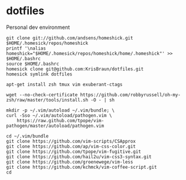 dotfiles
========

Personal dev environment

    git clone git://github.com/andsens/homeshick.git $HOME/.homesick/repos/homeshick
    printf '\nalias homeshick="$HOME/.homesick/repos/homeshick/home/.homeshick"' >> $HOME/.bashrc
    source $HOME/.bashrc
    homesick clone git@github.com:KrisBraun/dotfiles.git
    homesick symlink dotfiles

    apt-get install zsh tmux vim exuberant-ctags

    wget --no-check-certificate https://github.com/robbyrussell/oh-my-zsh/raw/master/tools/install.sh -O - | sh

    mkdir -p ~/.vim/autoload ~/.vim/bundle; \
    curl -Sso ~/.vim/autoload/pathogen.vim \
        https://raw.github.com/tpope/vim-pathogen/master/autoload/pathogen.vim

    cd ~/.vim/bundle
    git clone https://github.com/vim-scripts/CSApprox
    git clone https://github.com/ap/vim-css-color.git
    git clone https://github.com/tpope/vim-fugitive.git
    git clone https://github.com/hail2u/vim-css3-syntax.git
    git clone https://github.com/groenewege/vim-less
    git clone https://github.com/kchmck/vim-coffee-script.git
    cd
